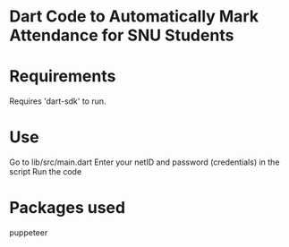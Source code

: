 # Dart Code to Automatically Mark Attendance for SNU Students

# Requirements
Requires 'dart-sdk' to run.

# Use
Go to lib/src/main.dart
Enter your netID and password (credentials) in the script
Run the code

# Packages used
puppeteer

